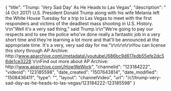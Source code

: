 {
    "title": "Trump: 'Very Sad Day' As He Heads to Las Vegas",
    "description": "(4 Oct 2017) U.S. President Donald Trump along with his wife Melania left the White House Tuesday for a trip to Las Vegas to meet with the first responders and victims of the deadliest mass shooting in U.S. History. \r\n\"Well it's a very sad thing,\" said Trump.\r\n\"We're going to pay our respects and to see the police who've done really a fantastic job in a very short time and they're learning a lot more and that'll be announced at the appropriate time. It's a very, very sad day for me.\"\r\n\r\n\r\nYou can license this story through AP Archive: http:\/\/www.aparchive.com\/metadata\/youtube\/686bc9d617edb55efe2dc56de1ce3228 \r\nFind out more about AP Archive: http:\/\/www.aparchive.com\/HowWeWork",
    "channelid": "123184222",
    "videoid": "123185598",
    "date_created": "1507643814",
    "date_modified": "1508436411",
    "type": "",
    "layout": "channelVideo",
    "url": "\/c1\/trump-very-sad-day-as-he-heads-to-las-vegas\/123184222-123185598"
}